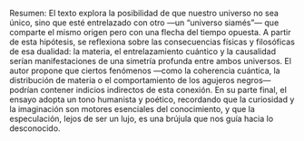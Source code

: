 Resumen:
El texto explora la posibilidad de que nuestro universo no sea único, sino que esté entrelazado con otro —un “universo siamés”— que comparte el mismo origen pero con una flecha del tiempo opuesta. A partir de esta hipótesis, se reflexiona sobre las consecuencias físicas y filosóficas de esa dualidad: la materia, el entrelazamiento cuántico y la causalidad serían manifestaciones de una simetría profunda entre ambos universos.
El autor propone que ciertos fenómenos —como la coherencia cuántica, la distribución de materia o el comportamiento de los agujeros negros— podrían contener indicios indirectos de esta conexión.
En su parte final, el ensayo adopta un tono humanista y poético, recordando que la curiosidad y la imaginación son motores esenciales del conocimiento, y que la especulación, lejos de ser un lujo, es una brújula que nos guía hacia lo desconocido.
